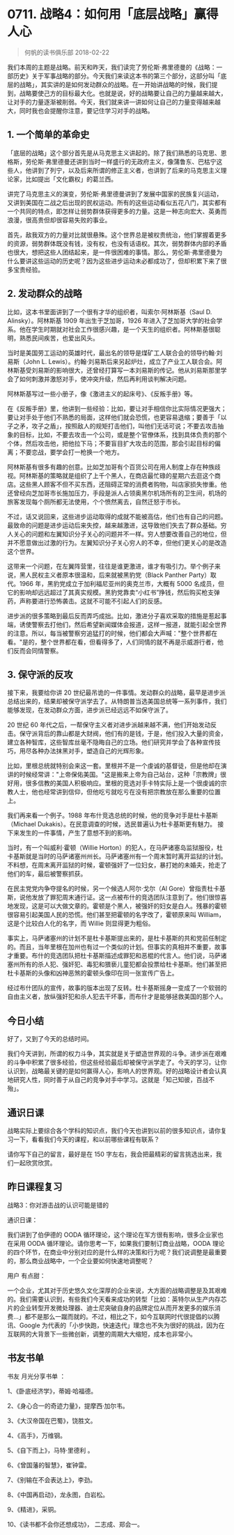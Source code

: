 # 0711. 战略4：如何用「底层战略」赢得人心
> 何帆的读书俱乐部
2018-02-22

我们本周的主题是战略。前天和昨天，我们读完了劳伦斯·弗里德曼的《战略：一部历史》关于军事战略的部分。今天我们来读这本书的第三个部分，这部分叫「底层的战略」，其实讲的是如何发动群众的战略。在一开始讲战略的时候，我们提到，战略要使己方的目标最大化。也就是说，好的战略要让自己的力量越来越大，让对手的力量逐渐被削弱。今天，我们就来讲一讲如何让自己的力量变得越来越大，同时我也会提醒你注意，要记住学习对手的战略。

## 1. 一个简单的革命史
「底层的战略」这个部分首先是从马克思主义讲起的。除了我们熟悉的马克思、恩格斯，劳伦斯·弗里德曼还讲到当时一样盛行的无政府主义，像蒲鲁东、巴枯宁这些人，他讲到了列宁，以及后来所谓的修正主义者，也讲到了后来的马克思主义理论家，比如提出「文化霸权」的葛兰西。

讲完了马克思主义的演变，劳伦斯·弗里德曼讲到了发展中国家的民族复兴运动，又讲到美国在二战之后出现的民权运动。所有的这些运动看似五花八门，其实都有一个共同的特点，即怎样让弱势群体获得更多的力量。这是一种志向宏大、英勇而浪漫，很高贵但却很容易失败的事业。

首先，敌我双方的力量对比就很悬殊。这个世界总是被权贵统治，他们掌握着更多的资源，弱势群体既没有钱，没有权，也没有话语权。其次，弱势群体内部的矛盾也很大，想把这些人团结起来，是一件很困难的事情。那么，劳伦斯·弗里德曼为什么要讲这些运动的历史呢？因为这些进步运动未必都成功了，但却积累下来了很多宝贵经验。

## 2. 发动群众的战略
比如，这本书里面讲到了一个很有才华的组织者，叫索尔·阿林斯基（Saul D. Alinsky）。阿林斯基 1909 年出生于芝加哥，1926 年进入了芝加哥大学的社会学系。他在学生时期就对社会工作很感兴趣，是一个天生的组织者。阿林斯基很聪明，熟悉民间疾苦，也爱出风头。

当时是美国劳工运动的英雄时代，最出名的领导是煤矿工人联合会的领导约翰·刘易斯（John L. Lewis）。约翰·刘易斯后来另起炉灶，成立了产业工人联合会。阿林斯基受刘易斯的影响很大，还曾经打算写一本刘易斯的传记。他从刘易斯那里学会了如何刺激并激怒对手，使冲突升级，然后再利用谈判解决问题。

阿林斯基写过一些小册子，像《激进主义的起床号》、《反叛手册》等。

在《反叛手册》里，他讲到一些经验：比如，要让对手相信你比实际情况更强大；要让对手处于他们不熟悉的局面，这样他们就会恐慌，也更容易退缩；要善于「以子之矛，攻子之盾」，按照敌人的规矩打击他们，叫他们无话可说；不要去攻击抽象的目标，比如，不要去攻击一个公司，或是整个官僚体系，找到具体负责的那个个体，然后攻击他，把他拉下马；不要盲目扩大攻击的范围，那会引起目标的偏离；不要恋战，要学会打一枪换一个地方。

阿林斯基有很多有趣的创意。比如芝加哥有个百货公司在用人制度上存在种族歧视。阿林斯基的策略就是组织了上千个黑人，在商店最忙碌的星期六去逛这个商店。这些黑人顾客不但不买东西，还阻碍正常的消费者购物，叫店家损失惨重。他还曾经向芝加哥市长施加压力，手段是派人占领奥黑尔机场所有的卫生间，机场的旅客发现每个厕所都无法使用，个个愤然离去，自然迁怒于市长。

不过，话又说回来，这些进步运动取得的成就不能被高估，他们也有自己的问题。最致命的问题是进步运动后来失控，越来越激进，这导致他们失去了群众基础。穷人关心的问题和左翼知识分子关心的问题并不一样。穷人想要改善自己的地位，但并不愿意做出过激的行为。左翼知识分子关心穷人的不幸，但他们更关心的是改造这个世界。

这带来一个问题，在左翼阵营里，往往是谁更激进，谁才有吸引力。举个例子来说，黑人民权主义者原本很温和，后来就被黑豹党（Black Panther Party）取代。1966 年，黑豹党成立于加利福尼亚州的奥克兰市，大概有 5000 名成员，但它的影响却远远超过了其真实规模。黑豹党靠卖“小红书”挣钱，然后购买枪支弹药，声称要进行恐怖袭击。这就不可能不引起人们的反感。

进步派的很多策略到最后反而弄巧成拙。比如，激进分子喜欢采取的措施是惹起事端，诱使警察去打他们，然后希望新闻媒体会报道，这样一报道，就能引起全世界的注意。所以，每当被警察穷追猛打的时候，他们都会大声喊："整个世界都在看。"是的，整个世界都在看，但看得多了，人们同情的就不再是示威游行者，他们反而会同情警察。

## 3. 保守派的反攻
接下来，我要给你讲 20 世纪最吊诡的一件事情。发动群众的战略，最早是进步派总结出来的，结果却被保守派学去了。从特朗普当选美国总统等一系列事件，我们能够发现，在发动群众方面，进步派已经远远不如保守派了。

20 世纪 60 年代之后，一帮保守主义者对进步派越来越不满，他们开始发动反击。保守派背后的靠山都是大财阀，他们有的是钱，于是，他们投入大量的资金，建立各种智库，这些智库丝毫不隐晦自己的立场。他们研究并学会了各种宣传技巧，用尽各种办法抹黑对手，塑造自己的光辉形象。

比如，里根总统就特别会来这一套。里根并不是一个虔诚的基督徒，但是他却在演讲的时候经常讲："上帝保佑美国。"这是搬来上帝为自己站台，这种「宗教牌」很好用，很多信教的美国人积极响应。里根的竞选对手卡特实际上是一个很虔诚的宗教人士，他也经常讲到信仰，但他吃亏就吃亏在没有把宗教放在那么重要的位置上。

我们再来看一个例子。1988 年布什竞选总统的时候，他的竞争对手是杜卡基斯（Michael Dukakis）。在民意调查的时候，选民普遍认为杜卡基斯更有魅力。 接下来发生的一件事情，产生了意想不到的影响。

当时，有一个叫威利·霍顿（Willie Horton）的犯人，在马萨诸塞岛监狱服役，杜卡基斯就是当时的马萨诸塞州州长。马萨诸塞州有一个周末暂时离开监狱的计划。不料想，在周末离开监狱的时候，霍顿强奸了一位妇女，暴打她的未婚夫，抢走了他们的车，最后被警察抓获。

在民主党党内争夺提名的时候，另一个候选人阿尔·戈尔（Al Gore）曾指责杜卡基斯，说他发放了罪犯周末通行证。这一点被布什的竞选团队注意到了。他们很惊喜地发现，这是可以大做文章的。霍顿是个黑人，被强奸的妇女是白人。残暴的霍顿很容易引起美国人民的恐慌。他们甚至把霍顿的名字改了，霍顿原来叫 William，这是个比较白人化的名字，而 Willie 则显得更为粗俗。

事实上，马萨诸塞州的计划不是杜卡基斯提出来的，是杜卡基斯的共和党前任制定的。而且，当年里根在加州也有过一个类似的计划。但事实的真相并不重要，故事才重要。布什的竞选团队把杜卡基斯描述成罪犯和恶棍的代言人。他们说，马萨诸塞州所有的杀人犯、强奸犯、毒犯和猥亵儿童犯都会投票给杜卡基斯。他们甚至把杜卡基斯的头像和凶神恶煞的霍顿头像印在同一张宣传广告上。

经过布什团队的宣传，故事的版本出现了反转。杜卡基斯摇身一变成了一个软弱的自由主义者，放纵强奸犯和杀人犯去干坏事，而布什才是能够拯救美国的那个人。

## 今日小结
好了，又到了今天的总结时间。

我们今天讲到，所谓的权力斗争，其实就是关于塑造世界观的斗争。进步派在艰难的斗争中积累了很多经验，但这些经验最后却被保守派学走了。今天的学习，让你认识到，战略最关键的是如何赢得人心，影响人的世界观。好的战略设计者会认真地研究人性，同时善于从自己的竞争对手中学习。这就是「知己知彼，百战不殆」。

## 通识日课
战略实际上要综合各个学科的知识点，我们今天也讲到以前的很多知识点，请你复习一下，看看我们今天的课程，和以前哪些课程有联系？

请你写下自己的留言，最好是在 150 字左右，我会把最精彩的留言挑选出来，我们一起欣赏欣赏。

## 昨日课程复习
战略3：你对游击战的认识可能是错的

通识日课：

我们讲到了伯伊德的 OODA 循环理论，这个理论在军方很有影响，很多企业家也在采用 OODA 循环理论。请你思考一下，如果我们要制订商业战略，OODA 理论的四个环节，在商业中分别对应的是什么样的决策和行为呢？我们说调整是最重要的，那么商业战略中，一个企业要如何快速地调整呢？

用户 有点甜：

一个企业，尤其对于历史悠久文化深厚的企业来说，大方面的战略调整是及其艰难的。我们需要认识到，有些我们今天看来成功的转型「比如：英特尔从生产内存芯片的企业转型开发微处理器、迪士尼突破自身的品牌定位从而开发更多的娱乐消费...」都不是那么一蹴而就的。不过，相比之下，如今互联网时代很提倡的以腾讯、Google 为代表的「小步快跑，快速迭代」理念也不失为很好的挑战，因为在互联网的大背景下一些微创新，调整的周期大大缩短，成本也非常小。

## 书友书单
书友 月光分享书单 ： 

1、《卧底经济学》，蒂姆·哈福德。

2、《身心合一的奇迹力量》，提摩西·加尔韦。

3、《大汉帝国在巴蜀》，饶胜文。

4、《高手》，万维钢。

5、《自下而上》，马特·里德利 。

6、《曾国藩的智慧》，崔钟雷。

7、《别输在不会表达上》，李劲。

8、《中国再启动》，龙永图，白岩松。

9、《精进》，采铜。

10、《读书都不会你还想成功》， 二志成、郑会一。

